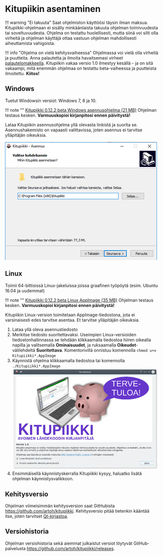 # Kitupiikin asentaminen

!!! warning "Ei takuuta"
    Saat ohjelmiston käyttöösi täysin ilman maksua.
    Kitupiikki-ohjelmaan ei sisälly minkäänlaista takuuta ohjelman toimivuudesta tai soveltuvuudesta. Ohjelma on testattu huolellisesti, mutta siinä voi silti olla virheitä ja ohjelman käyttäjä ottaa vastuun ohjelman mahdollisesti aiheuttamista vahigoista.

!!! info "Ohjelma on vielä kehitysvaiheessa"
    Ohjelmassa voi vielä olla virheitä ja puutteita.
    Anna palautetta ja ilmoita havaitsemasi virheet [palautelomakkeella](https://form.jotformeu.com/73283959099374).
    Kitupiikin vakaa versio 1.0 ilmestyy kesällä - ja on sitä vakaampi, mitä enemmän ohjelmaa on testattu beta-vaiheessa ja puutteista ilmoitettu. **Kiitos!**

## Windows

Tuetut Windowsin versiot: Windows 7, 8 ja 10.

!!! note ""
    <span class="fa fa-windows"></span> [Kitupiikki 0.12.2 beta Windows asennusohjelma (21 MB)](https://github.com/artoh/kitupiikki/releases/download/v0.12.2-beta/kitupiikki0.12.2-beta-asennus.exe) <span class="fa fa-exclamation-triangle"></span> Ohjelman testaus kesken. **Varmuuskopioi kirjanpitosi ennen päivitystä!**

Lataa Kitupiikin asennusohjelma yllä olevasta linkistä ja suorita se. Asennushakemisto on vapaasti valittavissa, joten asennus ei tarvitse ylläpitäjän oikeuksia.

![](images/asennus_hakemisto.png)

## Linux

Toimii 64-bittisissä Linux-jakeluissa joissa graafinen työpöytä (esim. Ubuntu 16.04 ja uudemmat)

!!! note ""
    <span class="fa fa-linux"></span> [Kitupiikki 0.12.2 beta Linux AppImage (35 MB)](https://github.com/artoh/kitupiikki/releases/download/v0.12.2-beta/Kitupiikki-0.12.2-beta-x86_64.AppImage) <span class="fa fa-exclamation-triangle"></span> Ohjelman testaus kesken. **Varmuuskopioi kirjanpitosi ennen päivitystä!**

Kitupiikin Linux-version toimitetaan AppImage-tiedostona, jota ei varsinaisesti edes tarvitse asentaa. Et tarvitse ylläpitäjän oikeuksia.

1. Lataa yllä oleva asennustiedosto
2. Merkitse tiedosto suoritettavaksi. Useimpien Linux-versioiden tiedostonhallinnassa se tehdään klikkaamalla tiedostoa hiiren oikealla napilla ja valitsemalla **Ominaisuudet**, ja ruksaamalla **Oikeudet**-välilehdeltä **Suoritettava**. Komentorivillä onnistuu komennolla `chmod u+x Kitupiikki*.AppImage`
3. Käynnistä ohjelma klikkaamalla tiedostoa tai komennolla `./Kitupiikki*.AppImage`
   ![](images/tervetuloa.png)
4. Ensimmäisellä käynnistyskerralla Kitupiikki kysyy, haluatko lisätä ohjelman käynnistysvalikkoon.


## Kehitysversio

Ohjelman viimeisimmän kehitysversion saat GitHubista <https://github.com/artoh/kitupiikki>. Kehitysversio pitää tietenkin kääntää itse, joten tarvitset [Qt-kirjastoa](http://qt.io).

## Versiohistoria

Ohjelman versiohistoria sekä aiemmat julkaistut versiot löytyvät GitHub-palvelusta <https://github.com/artoh/kitupiikki/releases>.
